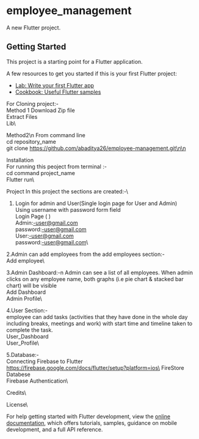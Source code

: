 # employee_management

A new Flutter project.

## Getting Started

This project is a starting point for a Flutter application.

A few resources to get you started if this is your first Flutter project:

- [Lab: Write your first Flutter app](https://docs.flutter.dev/get-started/codelab)
- [Cookbook: Useful Flutter samples](https://docs.flutter.dev/cookbook)


For Cloning project:-\
Method 1
  Download Zip file\
  Extract Files\
  Lib\\

Method2\n
  From command line\
  cd repository_name\
  git clone https://github.com/abaditya26/employee-management.git\n\n


Installation\
  For running this peoject from terminal :-\
    cd command project_name\
    Flutter run\\




Project
  In this project the sections are created:-\
  1. Login for admin and User(Single login page for User and Admin)\
     Using username with password form field\
     Login Page ( )\
     Admin:-user@gmail.com\
     password:-user@gmail.com\
     User:-user@gmail.com\
     password:-user@gmail.com\\
     
     


   2.Admin can add employees from the add employees section:-\
     Add employee\\

 
 
   3.Admin Dashboard:-n
    Admin can see a list of all employees. When admin clicks on any employee
    name, both graphs (i.e pie chart & stacked bar chart) will be visible\
    Add Dashboard\
    Admin Profile\\




   4.User Section:-\
    employee can add tasks (activities that they have done in the whole day including
    breaks, meetings and work) with start time and timeline taken to complete the task.\
    User_Dashboard\
    User_Profile\\

   5.Database:-\
     Connecting Firebase to Flutter\
     https://firebase.google.com/docs/flutter/setup?platform=ios\
     FireStore Databese\
     Firebase Authentication\\

Credits\\

License\\






For help getting started with Flutter development, view the
[online documentation](https://docs.flutter.dev/), which offers tutorials, samples, guidance on
mobile development, and a full API reference.
